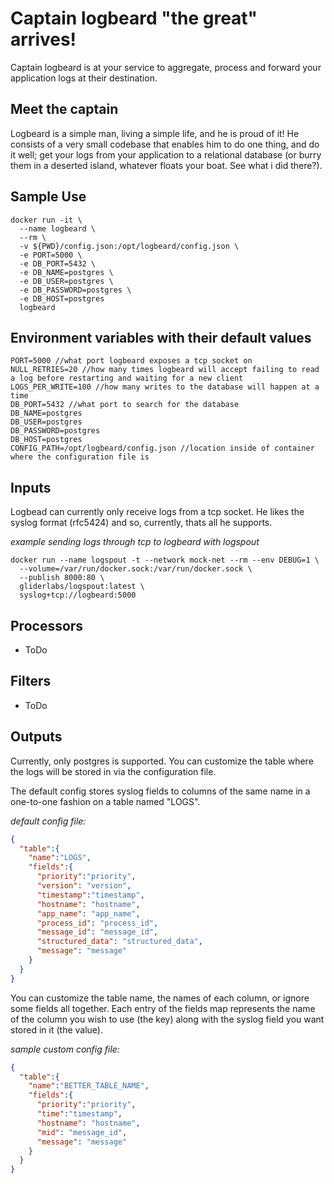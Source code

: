 # Captain logbeard "the great" arrives! 

Captain logbeard is at your service to aggregate, process and forward your application logs at their destination. 

## Meet the captain

Logbeard is a simple man, living a simple life, and he is proud of it! He consists of a very small codebase that enables him to do one thing, and do it well; get your logs from your application to a relational database (or burry them in a deserted island, whatever floats your boat. See what i did there?).

## Sample Use
```
docker run -it \
  --name logbeard \
  --rm \
  -v ${PWD}/config.json:/opt/logbeard/config.json \
  -e PORT=5000 \
  -e DB_PORT=5432 \
  -e DB_NAME=postgres \
  -e DB_USER=postgres \
  -e DB_PASSWORD=postgres \
  -e DB_HOST=postgres
  logbeard
```

## Environment variables with their default values
```
PORT=5000 //what port logbeard exposes a tcp socket on
NULL_RETRIES=20 //how many times logbeard will accept failing to read a log before restarting and waiting for a new client
LOGS_PER_WRITE=100 //how many writes to the database will happen at a time
DB_PORT=5432 //what port to search for the database
DB_NAME=postgres
DB_USER=postgres
DB_PASSWORD=postgres
DB_HOST=postgres
CONFIG_PATH=/opt/logbeard/config.json //location inside of container where the configuration file is
```

## Inputs

Logbead can currently only receive logs from a tcp socket. He likes the syslog format (rfc5424) and so, currently, thats all he supports.

*example sending logs through tcp to logbeard with logspout*
```
docker run --name logspout -t --network mock-net --rm --env DEBUG=1 \
  --volume=/var/run/docker.sock:/var/run/docker.sock \
  --publish 8000:80 \
  gliderlabs/logspout:latest \
  syslog+tcp://logbeard:5000
```

## Processors
* ToDo

## Filters
* ToDo

## Outputs
Currently, only postgres is supported. You can customize the table where the logs will be stored in via the configuration file. 

The default config stores syslog fields to columns of the same name in a one-to-one fashion on a table named "LOGS".

*default config file:*
```json
{
  "table":{ 
    "name":"LOGS",
    "fields":{
      "priority":"priority",
      "version": "version",
      "timestamp":"timestamp",
      "hostname": "hostname",
      "app_name": "app_name",
      "process_id": "process_id",
      "message_id": "message_id",
      "structured_data": "structured_data",
      "message": "message"
    }
  }
}
```

You can customize the table name, the names of each column, or ignore some fields all together. Each entry of the fields map represents the name of the column you wish to use (the key) along with the syslog field you want stored in it (the value).

*sample custom config file:*
```json
{
  "table":{ 
    "name":"BETTER_TABLE_NAME",
    "fields":{
      "priority":"priority",
      "time":"timestamp",
      "hostname": "hostname",
      "mid": "message_id",
      "message": "message"
    }
  }
}
```


